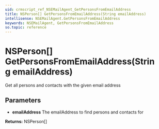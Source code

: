 ```yaml
---
uid: crmscript_ref_NSEMailAgent_GetPersonsFromEmailAddress
title: NSPerson[] GetPersonsFromEmailAddress(String emailAddress)
intellisense: NSEMailAgent.GetPersonsFromEmailAddress
keywords: NSEMailAgent, GetPersonsFromEmailAddress
so.topic: reference
---
```


# NSPerson[] GetPersonsFromEmailAddress(String emailAddress)

Get all persons and contacts with the given email address

## Parameters

* **emailAddress** The emailAddress to find persons and contacts for

**Returns:** NSPerson[]

